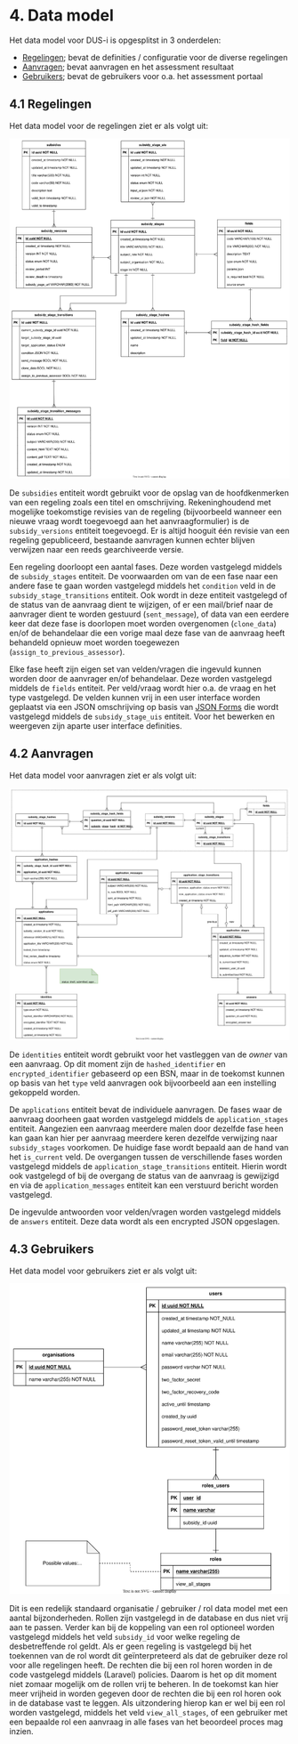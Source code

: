 # 4. Data model

Het data model voor DUS-i is opgesplitst in 3 onderdelen:

* [Regelingen](#41-regelingen); bevat de definities / configuratie voor de diverse regelingen
* [Aanvragen](#42-aanvragen); bevat aanvragen en het assessment resultaat
* [Gebruikers](#43-gebruikers); bevat de gebruikers voor o.a. het assessment portaal

## 4.1 Regelingen

Het data model voor de regelingen ziet er als volgt uit:

![Data model regelingen](images/data-model-regelingen.svg)

De `subsidies` entiteit wordt gebruikt voor de opslag van de hoofdkenmerken van een regeling zoals een
titel en omschrijving. Rekeninghoudend met mogelijke toekomstige revisies van de regeling (bijvoorbeeld
wanneer een nieuwe vraag wordt toegevoegd aan het aanvraagformulier) is de `subsidy_versions` entiteit
toegevoegd. Er is altijd hooguit één revisie van een regeling gepubliceerd, bestaande aanvragen
kunnen echter blijven verwijzen naar een reeds gearchiveerde versie.

Een regeling doorloopt een aantal fases. Deze worden vastgelegd middels de `subsidy_stages` entiteit.
De voorwaarden om van de een fase naar een andere fase te gaan worden vastgelegd middels het `condition`
veld in de `subsidy_stage_transitions` entiteit. Ook wordt in deze entiteit vastgelegd of de status van
de aanvraag dient te wijzigen, of er een mail/brief naar de aanvrager dient te worden gestuurd
(`sent_message`), of data van een eerdere keer dat deze fase is doorlopen moet worden overgenomen
(`clone_data`) en/of de behandelaar die een vorige maal deze fase van de aanvraag heeft behandeld opnieuw
moet worden toegewezen (`assign_to_previous_assessor`).

Elke fase heeft zijn eigen set van velden/vragen die ingevuld kunnen worden door de aanvrager en/of
behandelaar. Deze worden vastgelegd middels de `fields` entiteit. Per veld/vraag wordt hier o.a. de
vraag en het type vastgelegd. De velden kunnen vrij in een user interface worden geplaatst via een
JSON omschrijving op basis van [JSON Forms](https://jsonforms.io/) die wordt vastgelegd middels
de `subsidy_stage_uis` entiteit. Voor het bewerken en weergeven zijn aparte user interface definities.

## 4.2 Aanvragen

Het data model voor aanvragen ziet er als volgt uit:

![Data model aanvragen](images/data-model-aanvragen.svg)

De `identities` entiteit wordt gebruikt voor het vastleggen van de _owner_ van een aanvraag. Op dit moment
zijn de `hashed_identifier` en `encrypted_identifier` gebaseerd op een BSN, maar in de toekomst kunnen op basis
van het `type` veld aanvragen ook bijvoorbeeld aan een instelling gekoppeld worden.

De `applications` entiteit bevat de individuele aanvragen. De fases waar de aanvraag doorheen gaat worden vastgelegd
middels de `application_stages` entiteit. Aangezien een aanvraag meerdere malen door dezelfde fase heen kan gaan kan
hier per aanvraag meerdere keren dezelfde verwijzing naar `subsidy_stages` voorkomen. De huidige fase wordt bepaald
aan de hand van het `is_current` veld. De overgangen tussen de verschillende fases worden vastgelegd middels de
`application_stage_transitions` entiteit. Hierin wordt ook vastgelegd of bij de overgang de status van de aanvraag
is gewijzigd en via de `application_messages` entiteit kan een verstuurd bericht worden vastgelegd.

De ingevulde antwoorden voor velden/vragen worden vastgelegd middels de `answers` entiteit. Deze data wordt als een
encrypted JSON opgeslagen.

## 4.3 Gebruikers

Het data model voor gebruikers ziet er als volgt uit:

![Data model gebruikers](images/data-model-gebruikers.svg)

Dit is een redelijk standaard organisatie / gebruiker / rol data model met een aantal bijzonderheden. Rollen zijn
vastgelegd in de database en dus niet vrij aan te passen. Verder kan bij de koppeling van een rol optioneel worden
vastgelegd middels het veld `subsidy_id` voor welke regeling de desbetreffende rol geldt. Als er geen regeling is
vastgelegd bij het toekennen van de rol wordt dit geïnterpreteerd als dat de gebruiker deze rol voor alle regelingen
heeft. De rechten die bij een rol horen worden in de code vastgelegd middels (Laravel) policies. Daarom is het op
dit moment niet zomaar mogelijk om de rollen vrij te beheren. In de toekomst kan hier meer vrijheid in worden gegeven
door de rechten die bij een rol horen ook in de database vast te leggen. Als uitzondering hierop kan er wel bij een rol
worden vastgelegd, middels het veld `view_all_stages`, of een gebruiker met een bepaalde rol een aanvraag in alle fases
van het beoordeel proces mag inzien.
